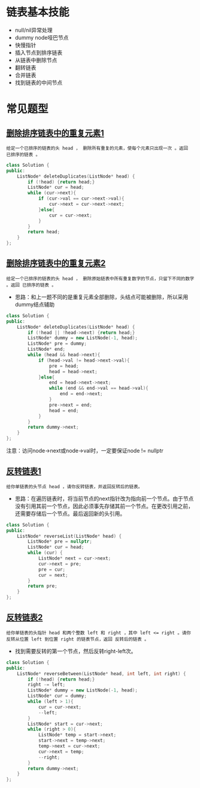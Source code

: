 # 链表基本技能
- null/nil异常处理
- dummy node哑巴节点
- 快慢指针
- 插入节点到排序链表
- 从链表中删除节点
- 翻转链表
- 合并链表
- 找到链表的中间节点

# 常见题型
## [删除排序链表中的重复元素1](https://leetcode-cn.com/problems/remove-duplicates-from-sorted-list/)
```
给定一个已排序的链表的头 head ， 删除所有重复的元素，使每个元素只出现一次 。返回 已排序的链表 。
```
```cpp
class Solution {
public:
    ListNode* deleteDuplicates(ListNode* head) {
        if (!head) {return head;}
        ListNode* cur = head;
        while (cur->next){
            if (cur->val == cur->next->val){
                cur->next = cur->next->next;
            }else{
                cur = cur->next;
            }
        }
        return head;
    }
};
```

## [删除排序链表中的重复元素2](https://leetcode-cn.com/problems/remove-duplicates-from-sorted-list-ii/)
```
给定一个已排序的链表的头 head ， 删除原始链表中所有重复数字的节点，只留下不同的数字 。返回 已排序的链表 。
```
- 思路：和上一题不同的是重复元素全部删除，头结点可能被删除，所以采用dummy结点辅助
```cpp
class Solution {
public:
    ListNode* deleteDuplicates(ListNode* head) {
        if (!head || !head->next) {return head;}
        ListNode* dummy = new ListNode(-1, head);
        ListNode* pre = dummy;
        ListNode* end;
        while (head && head->next){
            if (head->val != head->next->val){
                pre = head;
                head = head->next;
            }else{
                end = head->next->next;
                while (end && end->val == head->val){
                    end = end->next;
                }
                pre->next = end;
                head = end;
            }
        }
        return dummy->next;
    }
};
```
注意：访问node->next或node->val时，一定要保证node != nullptr

## [反转链表1](https://leetcode-cn.com/problems/reverse-linked-list/)
```
给你单链表的头节点 head ，请你反转链表，并返回反转后的链表。
```
- 思路：在遍历链表时，将当前节点的next指针改为指向前一个节点。由于节点没有引用其前一个节点，因此必须事先存储其前一个节点。在更改引用之前，还需要存储后一个节点。最后返回新的头引用。
```cpp
class Solution {
public:
    ListNode* reverseList(ListNode* head) {
        ListNode* pre = nullptr;
        ListNode* cur = head;
        while (cur) {
            ListNode* next = cur->next;
            cur->next = pre;
            pre = cur;
            cur = next;
        }
        return pre;
    }
};
```

## [反转链表2](https://leetcode-cn.com/problems/reverse-linked-list-ii/)
```
给你单链表的头指针 head 和两个整数 left 和 right ，其中 left <= right 。请你反转从位置 left 到位置 right 的链表节点，返回 反转后的链表 。
```
- 找到需要反转的第一个节点，然后反转right-left次。
```cpp
class Solution {
public:
    ListNode* reverseBetween(ListNode* head, int left, int right) {
        if (!head) {return head;}
        right -= left;
        ListNode* dummy = new ListNode(-1, head);
        ListNode* cur = dummy;
        while (left > 1){
            cur = cur->next;
            --left;
        }
        ListNode* start = cur->next;
        while (right > 0){
            ListNode* temp = start->next;
            start->next = temp->next;
            temp->next = cur->next;
            cur->next = temp;
            --right;
        }
        return dummy->next;
    }
};
```